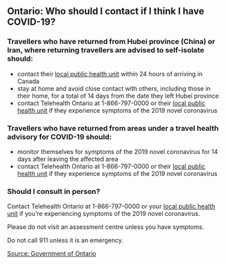 ## Ontario: Who should I contact if I think I have COVID-19?

### Travellers who have returned from Hubei province (China) or Iran, where returning travellers are advised to self-isolate should:

- contact their [local public health unit](http://www.health.gov.on.ca/en/common/system/services/phu/locations.aspx) within 24 hours of arriving in Canada
- stay at home and avoid close contact with others, including those in their home, for a total of 14 days from the date they left Hubei province
- contact Telehealth Ontario at 1-866-797-0000 or their [local public health unit](http://www.health.gov.on.ca/en/common/system/services/phu/locations.aspx) if they experience symptoms of the 2019 novel coronavirus

### Travellers who have returned from areas under a travel health advisory for COVID-19 should:

- monitor themselves for symptoms of the 2019 novel coronavirus for 14 days after leaving the affected area
- contact Telehealth Ontario at 1-866-797-0000 or their [local public health unit](http://www.health.gov.on.ca/en/common/system/services/phu/locations.aspx) if they experience symptoms of the 2019 novel coronavirus

### Should I consult in person?

Contact Telehealth Ontario at 1-866-797-0000 or your [local public health unit](http://www.health.gov.on.ca/en/common/system/services/phu/locations.aspx) if you’re experiencing symptoms of the 2019 novel coronavirus.

Please do not visit an assessment centre unless you have symptoms.

Do not call 911 unless it is an emergency.

[Source: Government of Ontario](https://www.ontario.ca/page/2019-novel-coronavirus#section-5)
